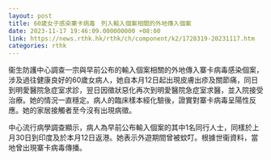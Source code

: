 ```yaml
---
layout: post
title: 60歲女子感染寨卡病毒　列入輸入個案相關的外地傳入個案
date: 2023-11-17 19:46:09.000000000 +08:00
link: https://news.rthk.hk/rthk/ch/component/k2/1728319-20231117.htm
categories: rthk
---
```


衞生防護中心調查一宗與早前公布的輸入個案相關的外地傳入寨卡病毒感染個案，涉及過往健康良好的60歲女病人，她自本月12日起出現皮膚出疹及關節痛，同日到明愛醫院急症室求診，翌日因徵狀惡化再次到明愛醫院急症室求醫，並入院接受治療。她的情況一直穩定。病人的臨床樣本經化驗後，證實對寨卡病毒呈陽性反應。她的家居接觸者至今沒有出現病徵。

中心流行病學調查顯示，病人為早前公布輸入個案的其中1名同行人士，同樣於上月30日到印度及於本月12日返港。她表示外遊期間曾被蚊叮。根據世衞資料，當地曾出現寨卡病毒傳播。
